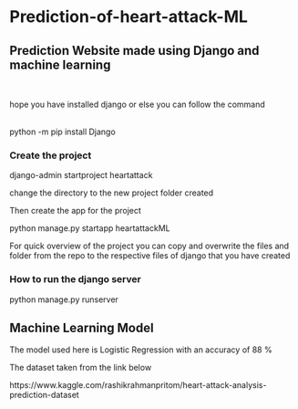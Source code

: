 # Prediction-of-heart-attack-ML
<h2>Prediction Website made using Django and machine learning</h2><br>
<p>hope you have installed django or else you can follow the command</p><br>
python -m pip install Django
<br>
<h3>Create the project</h3>
django-admin startproject heartattack
<br>
<p>change the directory to the new project folder created</p>
<p>Then create the app for the project</p>
python manage.py startapp heartattackML
<br>
<p>For quick overview of the project you can copy and overwrite the files and folder from the repo to the respective files of django that you have created</p>
<h3>How to run the django server</h3>
python manage.py runserver

<h2>Machine Learning Model</h2>
<p>The model used here is Logistic Regression with an accuracy of 88 %</p>
<p>The dataset taken from the link below</p>
https://www.kaggle.com/rashikrahmanpritom/heart-attack-analysis-prediction-dataset



  
